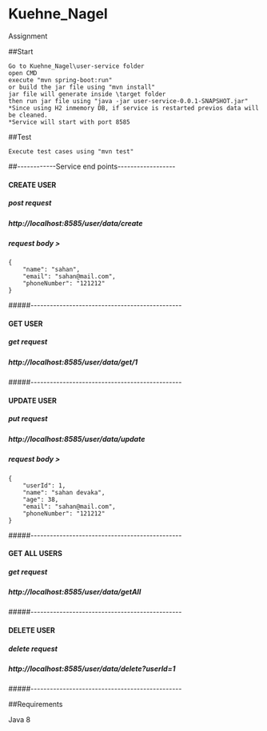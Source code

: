 # Kuehne_Nagel
Assignment

##Start

    Go to Kuehne_Nagel\user-service folder
    open CMD
    execute "mvn spring-boot:run"
    or build the jar file using "mvn install"
	jar file will generate inside \target folder
    then run jar file using "java -jar user-service-0.0.1-SNAPSHOT.jar"
    *Since using H2 inmemory DB, if service is restarted previos data will be cleaned.
    *Service will start with port 8585
    
##Test

    Execute test cases using "mvn test"
   
##------------Service end points------------------

#### CREATE USER
##### post request
##### http://localhost:8585/user/data/create
##### request body > 
    {
        "name": "sahan",
        "email": "sahan@mail.com",
        "phoneNumber": "121212"
    }
 
#####-----------------------------------------------
#### GET USER
##### get request
##### http://localhost:8585/user/data/get/1
#####-----------------------------------------------
#### UPDATE USER
##### put request
##### http://localhost:8585/user/data/update
##### request body > 
    {
	    "userId": 1,
	    "name": "sahan devaka",
	    "age": 38,
	    "email": "sahan@mail.com",
	    "phoneNumber": "121212"
    }
#####-----------------------------------------------
#### GET ALL USERS
##### get request
##### http://localhost:8585/user/data/getAll
#####-----------------------------------------------
#### DELETE USER
##### delete request
##### http://localhost:8585/user/data/delete?userId=1
#####-----------------------------------------------

 ##Requirements

Java 8

